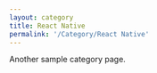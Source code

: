 ```yaml
---
layout: category
title: React Native
permalink: '/Category/React Native'
---
```


Another sample category page.
